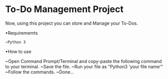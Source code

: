   # To-Do Management Project

Now, using this project you can store and Manage your To-Dos.

  •Requirememts
 
    ~Python 3

  •How to use
   
   ~Open Command Prompt/Terminal and copy-paste the following command to your terminal.
   ~Save the file.
   ~Run your file as "Python3 'your file name'"
   ~Follow the commands.
   ~Done...
   

